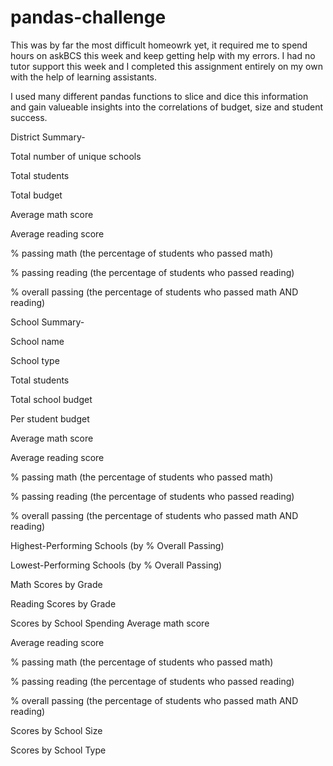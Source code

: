 # pandas-challenge

This was by far the most difficult homeowrk yet, it required me to spend hours on askBCS this week and keep getting help with my errors. I had no tutor support this week and I completed this assignment entirely on my own with the help of learning assistants. 

I used many different pandas functions to slice and dice this information and gain valueable insights into the correlations of budget, size and student success. 

District Summary-

Total number of unique schools

Total students

Total budget

Average math score

Average reading score

% passing math (the percentage of students who passed math)

% passing reading (the percentage of students who passed reading)

% overall passing (the percentage of students who passed math AND reading)

School Summary-

School name

School type

Total students

Total school budget

Per student budget

Average math score

Average reading score

% passing math (the percentage of students who passed math)

% passing reading (the percentage of students who passed reading)

% overall passing (the percentage of students who passed math AND reading)

Highest-Performing Schools (by % Overall Passing)

Lowest-Performing Schools (by % Overall Passing)

Math Scores by Grade

Reading Scores by Grade

Scores by School Spending
Average math score

Average reading score

% passing math (the percentage of students who passed math)

% passing reading (the percentage of students who passed reading)

% overall passing (the percentage of students who passed math AND reading)

Scores by School Size

Scores by School Type
